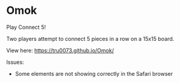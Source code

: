 # Omok
Play Connect 5!

Two players attempt to connect 5 pieces in a row on a 15x15 board. 

View here: https://tru0073.github.io/Omok/

Issues:
- Some elements are not showing correctly in the Safari browser